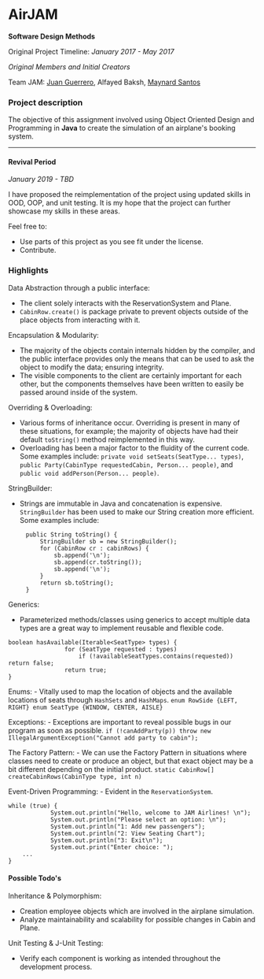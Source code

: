 # AirJAM

**Software Design Methods**

Original Project Timeline: _January 2017 - May 2017_

*Original Members and Initial Creators*

Team JAM: [Juan Guerrero](https://github.com/juang97), Alfayed Baksh, [Maynard Santos](https://github.com/mayntos)

### Project description
The objective of this assignment involved using Object Oriented Design and Programming in **Java** to create the simulation of an airplane's booking system.

---


#### Revival Period
_January 2019 - TBD_

 I have proposed the reimplementation of the project using updated skills in OOD, OOP, and unit testing. It is my hope that the project can further showcase my skills in these areas. 
 
 Feel free to:
 - Use parts of this project as you see fit under the license. 
 - Contribute.
 
 
### Highlights
 
 Data Abstraction through a public interface:
 - The client solely interacts with the ReservationSystem and Plane.
 - `CabinRow.create()` is package private to prevent objects outside of the place objects from interacting with it.
 
 Encapsulation & Modularity:
 - The majority of the objects contain internals hidden by the compiler, and the public interface provides only the means that can be used to ask the object to modify the data; ensuring integrity.
 - The visible components to the client are certainly important for each other, but the components themselves have been written to easily be passed around inside of the system.
 
 Overriding & Overloading:
 - Various forms of inheritance occur. Overriding is present in many of these situations, for example; the majority of objects have had their default `toString()` method reimplemented in this way.
 - Overloading has been a major factor to the fluidity of the current code.  Some examples include:
    `private void setSeats(SeatType... types)`,
    `public Party(CabinType requestedCabin, Person... people)`, and 
    `public void addPerson(Person... people)`.
 
 StringBuilder:
 - Strings are immutable in Java and concatenation is expensive. `StringBuilder` has been used to make our String creation more efficient. Some examples include: 
``` @Override
     public String toString() { 
         StringBuilder sb = new StringBuilder();
         for (CabinRow cr : cabinRows) {
             sb.append('\n');
             sb.append(cr.toString());
             sb.append('\n');
         }
         return sb.toString();
     }
   ```
 
 Generics:
  - Parameterized methods/classes using generics to accept multiple data types are a great way to implement reusable and flexible code.
  ```
  boolean hasAvailable(Iterable<SeatType> types) {
                  for (SeatType requested : types)
                      if (!availableSeatTypes.contains(requested)) return false;
                  return true;
  } 
  ```
 

 Enums:
    - Vitally used to map the location of objects and the available locations of seats through `HashSets` and `HashMaps`.
    ```
    enum RowSide {LEFT, RIGHT}
    enum SeatType {WINDOW, CENTER, AISLE}
    ```

 Exceptions:
    - Exceptions are important to reveal possible bugs in our program as soon as possible.
   `if (!canAddParty(p)) throw new IllegalArgumentException("Cannot add party to cabin");`

 The Factory Pattern:
    - We can use the Factory Pattern in situations where classes need to create or produce an object, but that exact object may be a bit different depending on the initial product.
    `static CabinRow[] createCabinRows(CabinType type, int n)`
    
 Event-Driven Programming:
    - Evident in the `ReservationSystem`.
    
    
    while (true) {
                System.out.println("Hello, welcome to JAM Airlines! \n");
                System.out.println("Please select an option: \n");
                System.out.println("1: Add new passengers");
                System.out.println("2: View Seating Chart");
                System.out.println("3: Exit\n");
                System.out.print("Enter choice: ");
        ...
    }
    
 
   #### Possible Todo's

 Inheritance & Polymorphism:
 - Creation employee objects which are involved in the airplane simulation.
 - Analyze maintainability and scalability for possible changes in Cabin and Plane.
 
 Unit Testing & J-Unit Testing:
 - Verify each component is working as intended throughout the development process.
 
 
 

